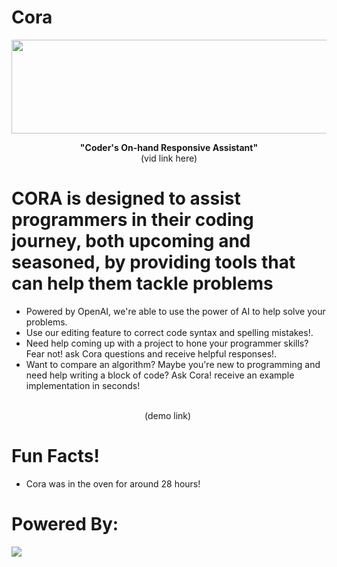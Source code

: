 # Cora
<p align="center">
  <img src="" width="520" height="150"/>
</p>

<p align="center"> 
  <b> "Coder's On-hand Responsive Assistant"</b>
  <br/>
  (vid link here)
</p>
  
# CORA is designed to assist programmers in their coding journey, both upcoming and seasoned, by providing tools that can help them tackle problems
- Powered by OpenAI, we're able to use the power of AI to help solve your problems.
- Use our editing feature to correct code syntax and spelling mistakes!.
- Need help coming up with a project to hone your programmer skills? Fear not! ask Cora questions and receive helpful responses!.
- Want to compare an algorithm? Maybe you're new to programming and need help writing a block of code? Ask Cora! receive an example implementation in seconds!

<p align="center">
  <br/>
  (demo link)
  <img src=""/>
</p>

# Fun Facts!
- Cora was in the oven for around 28 hours!


# Powered By:
<img src="https://ii.library.jhu.edu/wp-content/uploads/sites/31/2023/01/OpenAI-logo-1.jpg"/>
